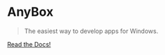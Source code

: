 # AnyBox

> The easiest way to develop apps for Windows.

[Read the Docs!](https://www.fresh2.dev/r/anybox/)

